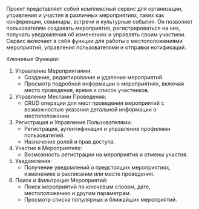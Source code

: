 

Проект представляет собой комплексный сервис для организации, управления и участия в различных мероприятиях, таких как конференции, семинары, встречи и культурные события. Он позволяет пользователям создавать мероприятия, регистрироваться на них, получать уведомления об изменениях и управлять своим участием. Сервис включает в себя функции для работы с местоположениями мероприятий, управления пользователями и отправки нотификаций.

Ключевые Функции:

1. Управление Мероприятиями:
    - Создание, редактирование и удаление мероприятий.
    - Просмотр подробной информации о мероприятиях, включая место проведения, время и список участников.
2. Управление Местами Проведения:
    - CRUD операции для мест проведения мероприятий с возможностью указания детальной информации о местоположении.
3. Регистрация и Управление Пользователями:
    - Регистрация, аутентификация и управление профилями пользователей.
    - Назначение ролей и прав доступа.
4. Участие в Мероприятиях:
    - Возможность регистрации на мероприятия и отмены участия.
5. Уведомления:
    - Получение уведомлений о предстоящих мероприятиях, изменениях в расписании или месте проведения.
6. Поиск и Фильтрация Мероприятий:
    - Поиск мероприятий по ключевым словам, дате, местоположению и другим параметрам.
    - Просмотр списка популярных и ближайших мероприятий.


